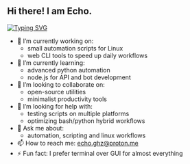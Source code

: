 ## Hi there! I am Echo.

[![Typing SVG](https://readme-typing-svg.demolab.com?font=Fira+Code&weight=200&size=16&duration=7000&pause=700&width=435&lines=Building+fast%2C+minimal%2C+secure+apps;Automation+%26+CLI+tools+builder;Love+solving+problems+by+code;Linux+%26+open-source+enthusiast;Creating+scalable+and+reliable+solutions)](https://git.io/typing-svg)

- 🔭 I’m currently working on:
  - small automation scripts for Linux
  - web CLI tools to speed up daily workflows
- 🌱 I’m currently learning:
  - advanced python automation
  - node.js for API and bot development
- 👯 I’m looking to collaborate on:
  - open-source utilities
  - minimalist productivity tools
- 🤔 I’m looking for help with:
   - testing scripts on multiple platforms
   - optimizing bash/python hybrid workflows
- 💬 Ask me about:
  - automation, scripting and linux workflows
- 📫 How to reach me: echo.ghz@proton.me
- ⚡ Fun fact: I prefer terminal over GUI for almost everything
